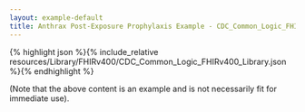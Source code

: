 ```yaml
---
layout: example-default
title: Anthrax Post-Exposure Prophylaxis Example - CDC_Common_Logic_FHIRv400_Library.
---
```


{% highlight json %}{% include_relative resources/Library/FHIRv400/CDC_Common_Logic_FHIRv400_Library.json %}{% endhighlight %}

(Note that the above content is an example and is not necessarily fit for immediate use).
